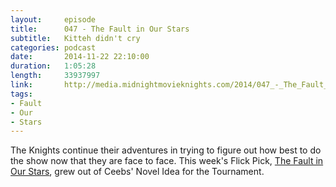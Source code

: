 ```yaml
---
layout:     episode
title:      047 - The Fault in Our Stars
subtitle:   Kitteh didn't cry
categories: podcast
date:       2014-11-22 22:10:00
duration:   1:05:28
length:     33937997
link:       http://media.midnightmovieknights.com/2014/047_-_The_Fault_in_Our_Stars.m4a
tags:
- Fault
- Our
- Stars
---
```

The Knights continue their adventures in trying to figure out how best to do the show now that they are face to face. This week's Flick Pick, [The Fault in Our Stars](http://www.imdb.com/title/tt2582846/), grew out of Ceebs' Novel Idea for the Tournament.